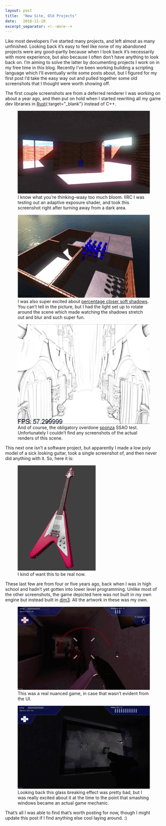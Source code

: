 ```yaml
---
layout: post
title:  "New Site, Old Projects"
date:   2016-11-10
excerpt_separator: <!--more-->
---
```


Like most developers I’ve started many projects, and left almost as many unfinished. Looking back it’s easy to feel like none of my abandoned projects were any good–partly because when I look back it’s necessarily with more experience, but also because I often don’t have anything to look back on. I’m aiming to solve the latter by documenting projects I work on in my free time in this blog. Recently I’ve been working building a scripting language which I’ll eventually write some posts about, but I figured for my first post I’d take the easy way out and pulled together some old screenshots that I thought were worth showing off.

The first couple screenshots are from a deferred renderer I was working on about a year ago, and then put on hold when I started rewriting all my game dev libraries in [Rust](https://www.rust-lang.org/){:target="_blank"} instead of C++.

<figure>
	<img src="/assets/too-bright.png" />
	<figcaption>I know what you’re thinking–waay too much bloom. IIRC I was testing out an adaptive exposure shader, and took this screenshot right after turning away from a dark area.</figcaption>
</figure>

<!--more-->

<figure>
	<img src="/assets/shadows-soft.png" />
	<figcaption>I was also super excited about <a href="http://developer.download.nvidia.com/shaderlibrary/docs/shadow_PCSS.pdf" target="_blank">percentage closer soft shadows</a>. You can’t tell in the picture, but I had the light set up to rotate around the scene which made watching the shadows stretch out and blur and such super fun.</figcaption>
</figure>

<figure>
	<img src="/assets/obligatory-overdone-sponza-ssao.png" />
	<figcaption>And of course, the obligatory overdone <a href="http://www.crytek.com/cryengine/cryengine3/downloads" target="_blank">sponza</a> SSAO test. Unfortunately I couldn’t find any screenshots of the actual renders of this scene.</figcaption>
</figure>

This next one isn’t a software project, but apparently I made a low poly model of a sick looking guitar, took a single screenshot of, and then never did anything with it. So, here it is:

<figure>
	<img src="/assets/Screen-shot-2011-11-19-at-4.37.45-PM-Nov-19-2011.png" width="250" />
	<figcaption>I kind of want this to be real now.</figcaption>
</figure>

These last few are from four or five years ago, back when I was in high school and hadn’t yet gotten into lower level programming. Unlike most of the other screenshots, the game depicted here was not built in my own engine but instead built in [dim3](http://klinksoftware.net/). All the artwork in these was my own.

<figure>
	<img src="/assets/Screen-Shot-2015-04-18-at-3.34.37-PM.png" />
	<figcaption>This was a real nuanced game, in case that wasn’t evident from the UI.</figcaption>
</figure>

<figure>
	<img src="/assets/Screen-Shot-2015-04-18-at-3.34.15-PM.png" />
	<figcaption>Looking back this glass breaking effect was pretty bad, but I was really excited about it at the time to the point that smashing windows became an actual game mechanic.</figcaption>
</figure>

That’s all I was able to find that’s worth posting for now, though I might update this post if I find anything else cool laying around. :)

